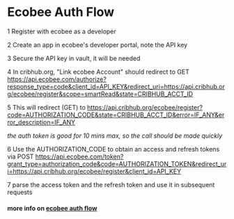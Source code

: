 
# Ecobee Auth Flow

1 Register with ecobee as a developer

2 Create an app in ecobee's developer portal, note the API key

3 Secure the API key in vault, it will be needed

4 In cribhub.org, "Link ecobee Account" should redirect to GET https://api.ecobee.com/authorize?response_type=code&client_id=API_KEY&redirect_uri=https://api.cribhub.org/ecobee/register&scope=smartRead&state=CRIBHUB_ACCT_ID

5 This will redirect (GET) to https://api.cribhub.org/ecobee/register?code=AUTHORIZATION_CODE&state=CRIBHUB_ACCT_ID&error=IF_ANY&error_description=IF_ANY

  *the auth token is good for 10 mins max, so the call should be made quickly*

6 Use the AUTHORIZATION_CODE to obtain an access and refresh tokens via POST https://api.ecobee.com/token?grant_type=authorization_code&code=AUTHORIZATION_TOKEN&redirect_uri=https://api.cribhub.org/ecobee/register&client_id=API_KEY
  
7 parse the access token and the refresh token and use it in subsequent requests

#### more info on [ecobee auth flow](https://www.ecobee.com/home/developer/api/documentation/v1/auth/authz-code-authorization.shtml)
